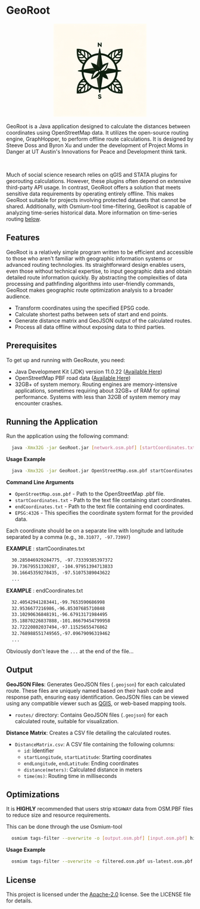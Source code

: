# GeoRoot 
<p align="center">
<img src='georoute.png' width='250'>
</p>
GeoRoot is a Java application designed to calculate the distances between coordinates using OpenStreetMap data. It utilizes the open-source routing engine, GraphHopper, to perform offline route calculations. It is designed by Steeve Doss and Byron Xu and under the development of Project Moms in Danger at UT Austin's Innovations for Peace and Development think tank.

&nbsp;

Much of social science research relies on qGIS and STATA plugins for georouting calculations. However, these plugins often depend on extensive third-party API usage. In contrast, GeoRoot offers a solution that meets sensitive data requirements by operating entirely offline. This makes GeoRoot suitable for projects involving protected datasets that cannot be shared. Additionally, with Osmium-tool time-filtering, GeoRoot is capable of analyzing time-series historical data. More information on time-series routing [below](https://github.com/steevedoss/GeoRoot/blob/main/README.md#optimizations).




## Features

GeoRoot is a relatively simple program written to be efficient and accessible to those who aren't familiar with geographic information systems or advanced routing technologies. Its straightforward design enables users, even those without technical expertise, to input geographic data and obtain detailed route information quickly. By abstracting the complexities of data processing and pathfinding algorithms into user-friendly commands, GeoRoot makes geographic route optimization analysis to a broader audience.

- Transform coordinates using the specified EPSG code.
- Calculate shortest paths between sets of start and end points.
- Generate distance matrix and GeoJSON output of the calculated routes.
- Process all data offline without exposing data to third parties.
## Prerequisites

To get up and running with GeoRoute, you need:

- Java Development Kit (JDK) version 11.0.22 ([Available Here](https://www.oracle.com/java/technologies/downloads/#java11)) 
- OpenStreetMap PBF road data ([Available Here](https://download.geofabrik.de/))
- 32GB+ of system memory. Routing engines are memory-intensive applications, sometimes requiring about 32GB+ of RAM for optimal performance. Systems with less than 32GB of system memory may encounter crashes.
 


## Running the Application


Run the application using the following command:


```bash
  java -Xmx32G -jar GeoRoot.jar [network.osm.pbf] [startCoordinates.txt] [endCoordinates.txt] [EPSG Code]
```

**Usage Example**

```bash
  java -Xmx32G -jar GeoRoot.jar OpenStreetMap.osm.pbf startCoordinates.txt endCoordinates.txt EPSG:4326
```


**Command Line Arguments**

- `OpenStreetMap.osm.pbf` -  Path to the OpenStreetMap .pbf file.
- `startCoordinates.txt` -  Path to the text file containing start coordinates. 
- `endCoordinates.txt` -  Path to the text file containing end coordinates.
- `EPSG:4326` - This specifies the coordinate system format for the provided data.

Each coordinate should be on a separate line with longitude and latitude separated by a comma (e.g., `30.31077, -97.73997`)

**EXAMPLE** : startCoordinates.txt

```startCoordinates.txt
  30.285046929284775, -97.73339385397372
  39.73679551330287, -104.97951394713833
  30.16645359278435, -97.51075389043622
  ...
```

**EXAMPLE** : endCoordinates.txt

```endCoordinates.txt
  32.40542941283441,-99.7653590686998
  32.9536677216986,-96.85307685710848
  33.10290636848191,-96.67913171984495
  35.18870226837888,-101.86679454799958
  32.72220802037494,-97.11525655476862
  32.768988551749565,-97.09679096319462
  ...
```

Obviously don't leave the `...` at the end of the file...


## Output


**GeoJSON Files**: Generates GeoJSON files (`.geojson`) for each calculated route. These files are uniquely named based on their hash code and response path, ensuring easy identification. GeoJSON files can be viewed using any compatible viewer such as [QGIS](https://qgis.org/), or web-based mapping tools.

- `routes/` directory: Contains GeoJSON files (`.geojson`) for each calculated route, suitable for visualization.

**Distance Matrix**: Creates a CSV file detailing the calculated routes.

- `DistanceMatrix.csv`: A CSV file containing the following columns:
    - `id`: Identifier
    - `startLongitude`, `startLatitude`: Starting coordinates
    - `endLongitude`, `endLatitude`: Ending coordinates
    - `distance(meters)`: Calculated distance in meters
    - `time(ms)`: Routing time in milliseconds
## Optimizations

It is **HIGHLY** recommended that users strip `HIGHWAY` data from OSM.PBF files to reduce size and resource requirements.

This can be done through the use Osmium-tool
```bash
  osmium tags-filter --overwrite -o [output.osm.pbf] [input.osm.pbf] highway
```

**Usage Example**
```bash
  osmium tags-filter --overwrite -o filtered.osm.pbf us-latest.osm.pbf highway
```

## License

This project is licensed under the [Apache-2.0](http://www.apache.org/licenses/) license. See the LICENSE file for details.
